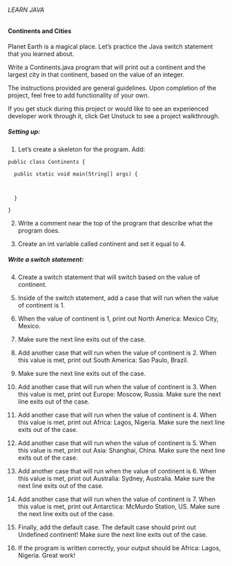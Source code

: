 ###### LEARN JAVA

#### Continents and Cities

Planet Earth is a magical place. Let’s practice the Java switch statement that you learned about.

Write a Continents.java program that will print out a continent and the largest city in that continent, based on the value of an integer.

The instructions provided are general guidelines. Upon completion of the project, feel free to add functionality of your own.

If you get stuck during this project or would like to see an experienced developer work through it, click Get Unstuck to see a project walkthrough.


##### Setting up:

1. Let’s create a skeleton for the program. Add:
```
public class Continents {
 
  public static void main(String[] args) {
 
 
 
  }
 
}
```

2. Write a comment near the top of the program that describe what the program does.


3. Create an int variable called continent and set it equal to 4.

##### Write a switch statement:

4. Create a switch statement that will switch based on the value of continent.

5. Inside of the switch statement, add a case that will run when the value of continent is 1.

6. When the value of continent is 1, print out North America: Mexico City, Mexico.

7. Make sure the next line exits out of the case.

8. Add another case that will run when the value of continent is 2. When this value is met, print out South America: Sao Paulo, Brazil.

9. Make sure the next line exits out of the case.

10. Add another case that will run when the value of continent is 3. When this value is met, print out Europe: Moscow, Russia. Make sure the next line exits out of the case.

11. Add another case that will run when the value of continent is 4. When this value is met, print out Africa: Lagos, Nigeria. Make sure the next line exits out of the case.

12. Add another case that will run when the value of continent is 5. When this value is met, print out Asia: Shanghai, China. Make sure the next line exits out of the case.

13. Add another case that will run when the value of continent is 6. When this value is met, print out Australia: Sydney, Australia. Make sure the next line exits out of the case.

14. Add another case that will run when the value of continent is 7. When this value is met, print out Antarctica: McMurdo Station, US. Make sure the next line exits out of the case.

15. Finally, add the default case. The default case should print out Undefined continent! Make sure the next line exits out of the case.

16. If the program is written correctly, your output should be Africa: Lagos, Nigeria. Great work!